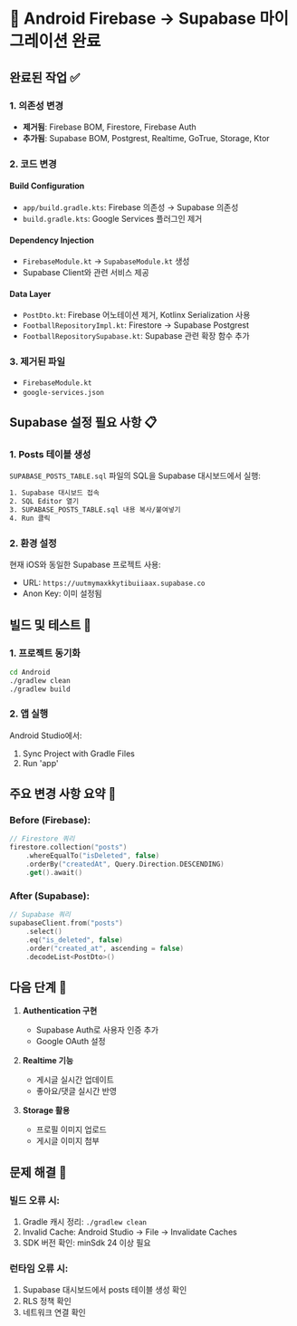 # 🤖 Android Firebase → Supabase 마이그레이션 완료

## 완료된 작업 ✅

### 1. 의존성 변경
- **제거됨**: Firebase BOM, Firestore, Firebase Auth
- **추가됨**: Supabase BOM, Postgrest, Realtime, GoTrue, Storage, Ktor

### 2. 코드 변경

#### Build Configuration
- `app/build.gradle.kts`: Firebase 의존성 → Supabase 의존성
- `build.gradle.kts`: Google Services 플러그인 제거

#### Dependency Injection
- `FirebaseModule.kt` → `SupabaseModule.kt` 생성
- Supabase Client와 관련 서비스 제공

#### Data Layer
- `PostDto.kt`: Firebase 어노테이션 제거, Kotlinx Serialization 사용
- `FootballRepositoryImpl.kt`: Firestore → Supabase Postgrest
- `FootballRepositorySupabase.kt`: Supabase 관련 확장 함수 추가

### 3. 제거된 파일
- `FirebaseModule.kt`
- `google-services.json`

## Supabase 설정 필요 사항 📋

### 1. Posts 테이블 생성
`SUPABASE_POSTS_TABLE.sql` 파일의 SQL을 Supabase 대시보드에서 실행:

```bash
1. Supabase 대시보드 접속
2. SQL Editor 열기
3. SUPABASE_POSTS_TABLE.sql 내용 복사/붙여넣기
4. Run 클릭
```

### 2. 환경 설정
현재 iOS와 동일한 Supabase 프로젝트 사용:
- URL: `https://uutmymaxkkytibuiiaax.supabase.co`
- Anon Key: 이미 설정됨

## 빌드 및 테스트 🔨

### 1. 프로젝트 동기화
```bash
cd Android
./gradlew clean
./gradlew build
```

### 2. 앱 실행
Android Studio에서:
1. Sync Project with Gradle Files
2. Run 'app'

## 주요 변경 사항 요약 📝

### Before (Firebase):
```kotlin
// Firestore 쿼리
firestore.collection("posts")
    .whereEqualTo("isDeleted", false)
    .orderBy("createdAt", Query.Direction.DESCENDING)
    .get().await()
```

### After (Supabase):
```kotlin
// Supabase 쿼리
supabaseClient.from("posts")
    .select()
    .eq("is_deleted", false)
    .order("created_at", ascending = false)
    .decodeList<PostDto>()
```

## 다음 단계 🚀

1. **Authentication 구현**
   - Supabase Auth로 사용자 인증 추가
   - Google OAuth 설정

2. **Realtime 기능**
   - 게시글 실시간 업데이트
   - 좋아요/댓글 실시간 반영

3. **Storage 활용**
   - 프로필 이미지 업로드
   - 게시글 이미지 첨부

## 문제 해결 🔧

### 빌드 오류 시:
1. Gradle 캐시 정리: `./gradlew clean`
2. Invalid Cache: Android Studio → File → Invalidate Caches
3. SDK 버전 확인: minSdk 24 이상 필요

### 런타임 오류 시:
1. Supabase 대시보드에서 posts 테이블 생성 확인
2. RLS 정책 확인
3. 네트워크 연결 확인